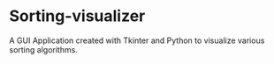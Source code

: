 # Sorting-visualizer
A GUI Application created with Tkinter and Python to visualize various sorting algorithms.
